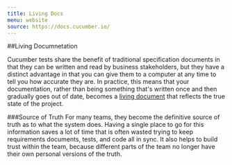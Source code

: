 ```yaml
---
title: Living Docs
menu: website
source: https://docs.cucumber.io/
---
```



##Living Documnetation

Cucumber tests share the benefit of traditional specification documents in that they can be written and read by business stakeholders, but they have a distinct advantage in that you can give them to a computer at any time to tell you how accurate they are. In practice, this means that your documentation, rather than being something that's written once and then gradually goes out of date, becomes a [living document](https://en.wikipedia.org/wiki/Living_document) that reflects the true state of the project.

###Source of Truth
For many teams, they become the definitive source of truth as to what the system does. Having a single place to go for this information saves a lot of time that is often wasted trying to keep requirements documents, tests, and code all in sync. It also helps to build trust within the team, because different parts of the team no longer have their own personal versions of the truth.

